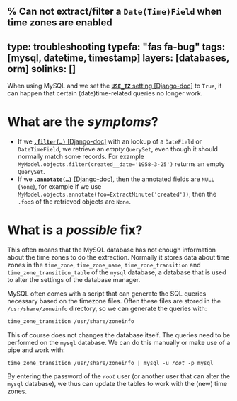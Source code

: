 % Can not extract/filter a `Date(Time)Field` when time zones are enabled
---
type: troubleshooting
typefa: "fas fa-bug"
tags: [mysql, datetime, timestamp]
layers: [databases, orm]
solinks: []
---
When using MySQL and we set the [**`USE_TZ`** setting [Django-doc]](https://docs.djangoproject.com/en/dev/ref/settings/#std:setting-USE_TZ) to `True`,
it can happen that certain (date)time-related queries no longer work.

# What are the *symptoms*?

 - If we [**<code>.filter(&hellip;)</code>** [Django-doc]](https://docs.djangoproject.com/en/dev/ref/models/querysets/#filter) with an lookup of
   a `DateField` or `DateTimeField`, we retrieve an *empty* `QuerySet`, even
   though it should normally match some records. For example `MyModel.objects.filter(created__date='1958-3-25')` returns an empty `QuerySet`.
 - If we [**<code>.annotate(&hellip;)</code>** [Django-doc]](https://docs.djangoproject.com/en/dev/ref/models/querysets/#annotate),
   then the annotated fields are `NULL` (`None`), for example if we use
   `MyModel.objects.annotate(foo=ExtractMinute('created'))`, then the
   `.foo`s of the retrieved objects are `None`.

# What is a *possible* fix?

This often means that the MySQL database has not enough information about the
time zones to do the extraction. Normally it stores data about time zones in the
`time_zone`, `time_zone_name`, `time_zone_transition` and
`time_zone_transition_table` of the `mysql` database, a database that is used to
alter the settings of the database manager.

MySQL often comes with a script that can generate the SQL queries necessary
based on the timezone files. Often these files are stored in the
`/usr/share/zoneinfo` directory, so we can generate the queries with:

```bash
time_zone_transition /usr/share/zoneinfo
```

This of course does not changes the database itself. The queries need to be
performed on the `mysql` database. We can do this manually or make use of a
pipe and work with:

<pre class="bash"><code>time_zone_transition /usr/share/zoneinfo | mysql -u <i>root</i> -p mysql</code></pre>

By entering the password of the *`root`* user (or another user that can alter
the `mysql` database), we thus can update the tables to work with the (new) time zones.

